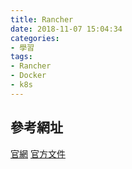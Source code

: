```yaml
---
title: Rancher
date: 2018-11-07 15:04:34
categories:
- 學習
tags:
- Rancher
- Docker
- k8s
---
```




## 參考網址
[官網](https://rancher.com/)
[官方文件](https://rancher.com/docs/rancher/latest/zh/)